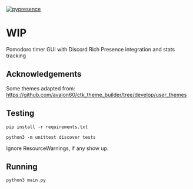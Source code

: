 [![pypresence](https://img.shields.io/badge/using-pypresence-00bb88.svg?style=for-the-badge&logo=discord&logoWidth=20)](https://github.com/qwertyquerty/pypresence)

# WIP

Pomodoro timer GUI with Discord Rich Presence integration and stats tracking

## Acknowledgements

Some themes adapted from: https://github.com/avalon60/ctk_theme_builder/tree/develop/user_themes

## Testing
`pip install -r requirements.txt`

`python3 -m unittest discover tests`

Ignore ResourceWarnings, if any show up.

## Running
`python3 main.py`
